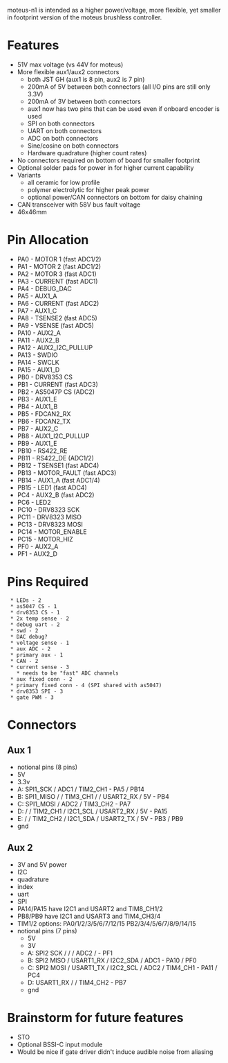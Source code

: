 moteus-n1 is intended as a higher power/voltage, more flexible, yet
smaller in footprint version of the moteus brushless controller.

# Features #

 * 51V max voltage (vs 44V for moteus)
 * More flexible aux1/aux2 connectors
   * both JST GH (aux1 is 8 pin, aux2 is 7 pin)
   * 200mA of 5V between both connectors (all I/O pins are still only 3.3V)
   * 200mA of 3V between both connectors
   * aux1 now has two pins that can be used even if onboard encoder is used
   * SPI on both connectors
   * UART on both connectors
   * ADC on both connectors
   * Sine/cosine on both connectors
   * Hardware quadrature (higher count rates)
 * No connectors required on bottom of board for smaller footprint
 * Optional solder pads for power in for higher current capability
 * Variants
   * all ceramic for low profile
   * polymer electrolytic for higher peak power
   * optional power/CAN connectors on bottom for daisy chaining
 * CAN transceiver with 58V bus fault voltage
 * 46x46mm


# Pin Allocation #

 * PA0  - MOTOR 1       (fast ADC1/2)
 * PA1  - MOTOR 2       (fast ADC1/2)
 * PA2  - MOTOR 3       (fast ADC1)
 * PA3  - CURRENT       (fast ADC1)
 * PA4  - DEBUG_DAC
 * PA5  - AUX1_A
 * PA6  - CURRENT       (fast ADC2)
 * PA7  - AUX1_C
 * PA8  - TSENSE2       (fast ADC5)
 * PA9  - VSENSE        (fast ADC5)
 * PA10 - AUX2_A
 * PA11 - AUX2_B
 * PA12 - AUX2_I2C_PULLUP
 * PA13 - SWDIO
 * PA14 - SWCLK
 * PA15 - AUX1_D
 * PB0  - DRV8353 CS
 * PB1  - CURRENT        (fast ADC3)
 * PB2  - AS5047P CS     (ADC2)
 * PB3  - AUX1_E
 * PB4  - AUX1_B
 * PB5  - FDCAN2_RX
 * PB6  - FDCAN2_TX
 * PB7  - AUX2_C
 * PB8  - AUX1_I2C_PULLUP
 * PB9  - AUX1_E
 * PB10 - RS422_RE
 * PB11 - RS422_DE      (ADC1/2)
 * PB12 - TSENSE1      (fast ADC4)
 * PB13 - MOTOR_FAULT  (fast ADC3)
 * PB14 - AUX1_A       (fast ADC1/4)
 * PB15 - LED1         (fast ADC4)
 * PC4  - AUX2_B       (fast ADC2)
 * PC6  - LED2
 * PC10 - DRV8323 SCK
 * PC11 - DRV8323 MISO
 * PC13 - DRV8323 MOSI
 * PC14 - MOTOR_ENABLE
 * PC15 - MOTOR_HIZ
 * PF0 - AUX2_A
 * PF1 - AUX2_D

# Pins Required #

     * LEDs - 2
     * as5047 CS - 1
     * drv8353 CS - 1
     * 2x temp sense - 2
     * debug uart - 2
     * swd - 2
     * DAC debug?
     * voltage sense - 1
     * aux ADC - 2
     * primary aux - 1
     * CAN - 2
     * current sense - 3
       * needs to be "fast" ADC channels
     * aux fixed conn - 2
     * primary fixed conn - 4 (SPI shared with as5047)
     * drv8353 SPI - 3
     * gate PWM - 3

# Connectors #

## Aux 1 ##

 * notional pins (8  pins)
  * 5V
  * 3.3v
  * A: SPI1_SCK  / ADC1 / TIM2_CH1                             - PA5 / PB14
  * B: SPI1_MISO /      / TIM3_CH1 /          / USART2_RX / 5V - PB4
  * C: SPI1_MOSI / ADC2 / TIM3_CH2                             - PA7
  * D:           /      / TIM2_CH1 / I2C1_SCL / USART2_RX / 5V - PA15
  * E:           /      / TIM2_CH2 / I2C1_SDA / USART2_TX / 5V - PB3 / PB9
  * gnd

## Aux 2 ##

 * 3V and 5V power
 * I2C
 * quadrature
 * index
 * uart
 * SPI
 * PA14/PA15 have I2C1 and USART2 and TIM8_CH1/2
 * PB8/PB9 have I2C1 and USART3 and TIM4_CH3/4
 * TIM1/2 options: PA0/1/2/3/5/6/7/12/15
                   PB2/3/4/5/6/7/8/9/14/15
 * notional pins (7 pins)
   * 5V
   * 3V
   * A: SPI2 SCK  /           /          / ADC2 /           - PF1
   * B: SPI2 MISO / USART1_RX / I2C2_SDA / ADC1             - PA10 / PF0
   * C: SPI2 MOSI / USART1_TX / I2C2_SCL / ADC2 / TIM4_CH1  - PA11 / PC4
   * D:             USART1_RX /                 / TIM4_CH2  - PB7
   * gnd

# Brainstorm for future features #

 * STO
 * Optional BSSI-C input module
 * Would be nice if gate driver didn't induce audible noise from aliasing
